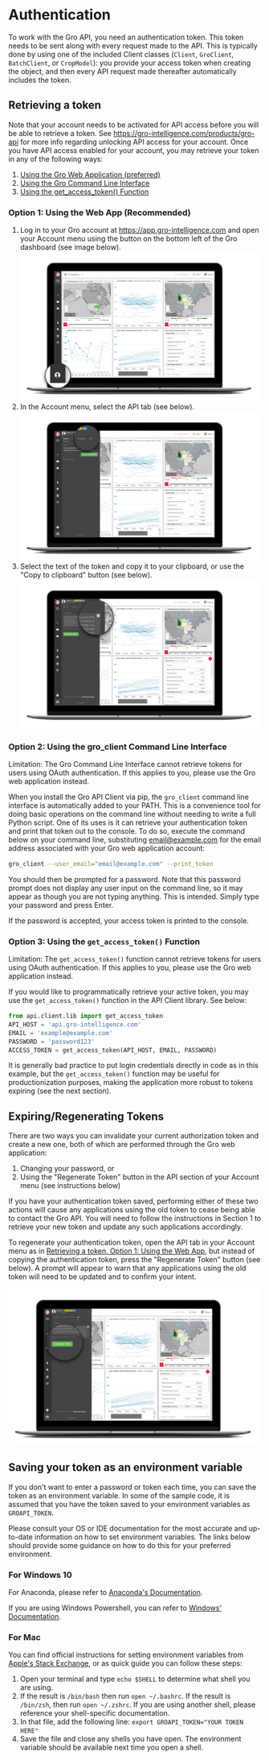 # Authentication

To work with the Gro API, you need an authentication token. This token needs to be sent along with every request made to the API. This is typically done by using one of the included Client classes (`Client`, `GroClient`, `BatchClient`, or `CropModel`): you provide your access token when creating the object, and then every API request made thereafter automatically includes the token.

## Retrieving a token

Note that your account needs to be activated for API access before you will be able to retrieve a token. See <https://gro-intelligence.com/products/gro-api> for more info regarding unlocking API access for your account.
Once you have API access enabled for your account, you may retrieve your token in any of the following ways:

1. [Using the Gro Web Application (preferred)](#option-1-using-the-web-app-recommended)
2. [Using the Gro Command Line Interface](#option-2-using-the-gro-client-command-line-interface)
3. [Using the get_access_token() Function](#option-3-using-the-get-access-token-function)

### Option 1: Using the Web App (Recommended)

1. Log in to your Gro account at <https://app.gro-intelligence.com> and open your Account menu using the button on the bottom left of the Gro dashboard (see image below).
    ![user-profile-annotated.png](./_images/user-profile-annotated.png)
2. In the Account menu, select the API tab (see below).
    ![profile-tab-annotated.png](./_images/profile-tab-annotated.png)
3. Select the text of the token and copy it to your clipboard, or use the "Copy to clipboard" button (see below).
    ![api-tab-annotated.png](./_images/api-tab-annotated.png)

### Option 2: Using the gro_client Command Line Interface

Limitation: The Gro Command Line Interface cannot retrieve tokens for users using OAuth authentication. If this applies to you, please use the Gro web application instead.

When you install the Gro API Client via pip, the `gro_client` command line interface is automatically added to your PATH. This is a convenience tool for doing basic operations on the command line without needing to write a full Python script. One of its uses is it can retrieve your authentication token and print that token out to the console. To do so, execute the command below on your command line, substituting email@example.com for the email address associated with your Gro web application account:

```sh
gro_client --user_email="email@example.com" --print_token
```

You should then be prompted for a password. Note that this password prompt does not display any user input on the command line, so it may appear as though you are not typing anything. This is intended. Simply type your password and press Enter.

If the password is accepted, your access token is printed to the console.

### Option 3: Using the `get_access_token()` Function

Limitation: The `get_access_token()` function cannot retrieve tokens for users using OAuth authentication. If this applies to you, please use the Gro web application instead.

If you would like to programmatically retrieve your active token, you may use the `get_access_token()` function in the API Client library. See below:

```py
from api.client.lib import get_access_token
API_HOST = 'api.gro-intelligence.com'
EMAIL = 'example@example.com'
PASSWORD = 'password123'
ACCESS_TOKEN = get_access_token(API_HOST, EMAIL, PASSWORD)
```

It is generally bad practice to put login credentials directly in code as in this example, but the `get_access_token()` function may be useful for productionization purposes, making the application more robust to tokens expiring (see the next section).

## Expiring/Regenerating Tokens

There are two ways you can invalidate your current authorization token and create a new one, both of which are performed through the Gro web application:

1. Changing your password, or
2. Using the "Regenerate Token" button in the API section of your Account menu (see instructions below)

If you have your authentication token saved, performing either of these two actions will cause any applications using the old token to cease being able to contact the Gro API. You will need to follow the instructions in Section 1 to retrieve your new token and update any such applications accordingly.

To regenerate your authentication token, open the API tab in your Account menu as in [Retrieving a token, Option 1: Using the Web App](#option-1-using-the-web-app-recommended), but instead of copying the authentication token, press the "Regenerate Token" button (see below). A prompt will appear to warn that any applications using the old token will need to be updated and to confirm your intent.

![regenerate-token.png](./_images/regenerate-token.png)

## Saving your token as an environment variable

If you don't want to enter a password or token each time, you can save the token as an environment variable. In some of the sample code, it is assumed that you have the token saved to your environment variables as `GROAPI_TOKEN`.

Please consult your OS or IDE documentation for the most accurate and up-to-date information on how to set environment variables. The links below should provide some guidance on how to do this for your preferred environment.

### For Windows 10

For Anaconda, please refer to [Anaconda's Documentation](https://anaconda-project.readthedocs.io/en/latest/user-guide/tasks/work-with-variables.html).

If you are using Windows Powershell, you can refer to [Windows' Documentation](https://docs.microsoft.com/en-us/powershell/module/microsoft.powershell.core/about/about_environment_variables?view=powershell-6).

### For Mac

You can find official instructions for setting environment variables from [Apple's Stack Exchange](https://apple.stackexchange.com/questions/106778/how-do-i-set-environment-variables-on-os-x), or as quick guide you can follow these steps:

1. Open your terminal and type `echo $SHELL` to determine what shell you are using.
2. If the result is `/bin/bash` then run `open ~/.bashrc`. If the result is `/bin/zsh`, then run `open ~/.zshrc`. If you are using another shell, please reference your shell-specific documentation.
3. In that file, add the following line: `export GROAPI_TOKEN="YOUR TOKEN HERE"`
4. Save the file and close any shells you have open. The environment variable should be available next time you open a shell.
